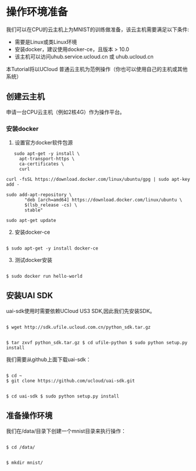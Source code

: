 

# 操作环境准备
我们可以在CPU的云主机上为MNIST的训练做准备，该云主机需要满足以下条件:

  - 需要是Linux或类Linux环境
  - 安装docker，建议使用docker-ce，且版本 > 10.0
  - 该主机可以访问uhub.service.ucloud.cn 或 uhub.ucloud.cn

本Tutorial将以UCloud 普通云主机为范例操作（你也可以使用自己的主机或其他系统）

## 创建云主机
申请一台CPU云主机（例如2核4G）作为操作平台。

### 安装docker

1. 设置官方docker软件包源
```
   sudo apt-get -y install \
     apt-transport-https \
     ca-certificates \
     curl

curl -fsSL https://download.docker.com/linux/ubuntu/gpg | sudo apt-key add -

sudo add-apt-repository \
       "deb [arch=amd64] https://download.docker.com/linux/ubuntu \
       $(lsb_release -cs) \
       stable"

sudo apt-get update
```

2. 安装docker-ce

<code>
$ sudo apt-get -y install docker-ce
</code>

3. 测试docker安装

<code>
$ sudo docker run hello-world
</code>

## 安装UAI SDK
uai-sdk使用时需要依赖UCloud US3 SDK,因此我们先安装SDK。

<code>
$ wget http://sdk.ufile.ucloud.com.cn/python_sdk.tar.gz

$ tar zxvf python_sdk.tar.gz
$ cd ufile-python
$ sudo python setup.py install
</code>

我们需要从github上面下载uai-sdk：

<code>
$ cd ~
$ git clone https://github.com/ucloud/uai-sdk.git

$ cd uai-sdk
$ sudo python setup.py install
</code>

## 准备操作环境
我们在/data/目录下创建一个mnist目录来执行操作：

<code>
$ cd /data/

$ mkdir mnist/
</code>

